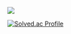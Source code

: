 
<a href="https://www.notion.so/TIL-Today-I-Learned-8bc9850e152242b38f93fba5bb27b29c" target="_blank"><img src="https://img.shields.io/badge/뱃지레이블-배경색?style=뱃지모양&logo=로고&logoColor=로고색상"/></a>


[![Solved.ac Profile](http://mazassumnida.wtf/api/v2/generate_badge?boj=leekhy01)](https://solved.ac/leekhy01/)
